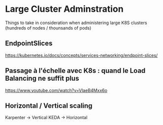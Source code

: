 # Large Cluster Adminstration

Things to take in consideration when administering large K8S clusters (hundreds of nodes / thounsands of pods)

## EndpointSlices

https://kubernetes.io/docs/concepts/services-networking/endpoint-slices/


## Passage à l'échelle avec K8s : quand le Load Balancing ne suffit plus

https://www.youtube.com/watch?v=VlaeB4Mxx6o

## Horizontal / Vertical scaling

Karpenter -> Vertical
KEDA -> Horizontal
